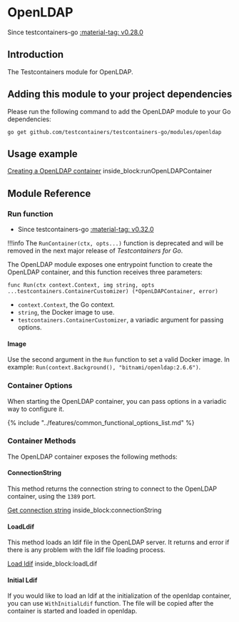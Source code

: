 # OpenLDAP

Since testcontainers-go <a href="https://github.com/testcontainers/testcontainers-go/releases/tag/v0.28.0"><span class="tc-version">:material-tag: v0.28.0</span></a>

## Introduction

The Testcontainers module for OpenLDAP.

## Adding this module to your project dependencies

Please run the following command to add the OpenLDAP module to your Go dependencies:

```
go get github.com/testcontainers/testcontainers-go/modules/openldap
```

## Usage example

<!--codeinclude-->
[Creating a OpenLDAP container](../../modules/openldap/examples_test.go) inside_block:runOpenLDAPContainer
<!--/codeinclude-->

## Module Reference

### Run function

- Since testcontainers-go <a href="https://github.com/testcontainers/testcontainers-go/releases/tag/v0.32.0"><span class="tc-version">:material-tag: v0.32.0</span></a>

!!!info
    The `RunContainer(ctx, opts...)` function is deprecated and will be removed in the next major release of _Testcontainers for Go_.

The OpenLDAP module exposes one entrypoint function to create the OpenLDAP container, and this function receives three parameters:

```golang
func Run(ctx context.Context, img string, opts ...testcontainers.ContainerCustomizer) (*OpenLDAPContainer, error)
```

- `context.Context`, the Go context.
- `string`, the Docker image to use.
- `testcontainers.ContainerCustomizer`, a variadic argument for passing options.

#### Image

Use the second argument in the `Run` function to set a valid Docker image.
In example: `Run(context.Background(), "bitnami/openldap:2.6.6")`.

### Container Options

When starting the OpenLDAP container, you can pass options in a variadic way to configure it.

{% include "../features/common_functional_options_list.md" %}

### Container Methods

The OpenLDAP container exposes the following methods:

#### ConnectionString

This method returns the connection string to connect to the OpenLDAP container, using the `1389` port.

<!--codeinclude-->
[Get connection string](../../modules/openldap/openldap_test.go) inside_block:connectionString
<!--/codeinclude-->

#### LoadLdif

This method loads an ldif file in the OpenLDAP server.
It returns and error if there is any problem with the ldif file loading process.

<!--codeinclude-->
[Load ldif](../../modules/openldap/openldap_test.go) inside_block:loadLdif
<!--/codeinclude-->

#### Initial Ldif

If you would like to load an ldif at the initialization of the openldap container, you can use `WithInitialLdif` function.
The file will be copied after the container is started and loaded in openldap.
